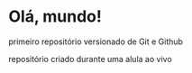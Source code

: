 # Olá, mundo!
 primeiro repositório versionado de Git e Github

 repositório criado durante uma alula ao vivo
